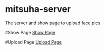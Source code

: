 # mitsuha-server
The server and show page to upload face pics

#Show Page
[Show Page](https://mitsuha-server.herokuapp.com)

#Upload Page
[Upload Page](https://mitsuha-server.herokuapp.com/upload)
